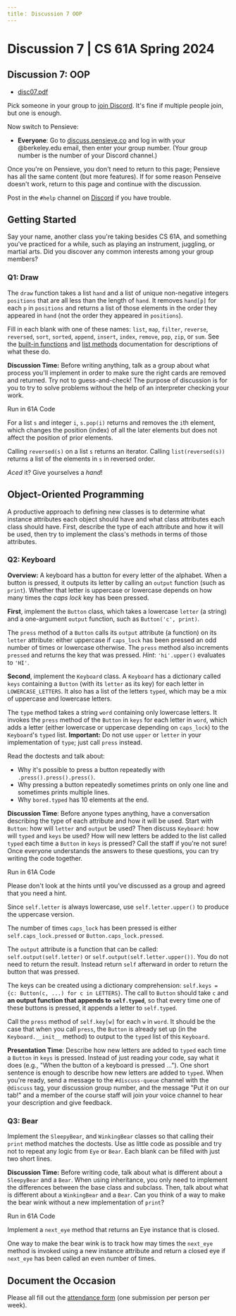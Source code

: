 ```yaml
---
title： Discussion 7 OOP
---
```

# Discussion 7 | CS 61A Spring 2024

## Discussion 7: OOP

-   [disc07.pdf](/resource/cs61a/disc07.pdf)

Pick someone in your group to [join Discord](https://cs61a.org/articles/discord). It's fine if multiple people join, but one is enough.

Now switch to Pensieve:

-   **Everyone**: Go to [discuss.pensieve.co](http://discuss.pensieve.co/) and log in with your @berkeley.edu email, then enter your group number. (Your group number is the number of your Discord channel.)

Once you're on Pensieve, you don't need to return to this page; Pensieve has all the same content (but more features). If for some reason Penseive doesn't work, return to this page and continue with the discussion.

Post in the `#help` channel on [Discord](https://cs61a.org/articles/discord/) if you have trouble.

## Getting Started

Say your name, another class you're taking besides CS 61A, and something you've practiced for a while, such as playing an instrument, juggling, or martial arts. Did you discover any common interests among your group members?

### Q1: Draw

The `draw` function takes a list `hand` and a list of unique non-negative integers `positions` that are all less than the length of `hand`. It removes `hand[p]` for each `p` in `positions` and returns a list of those elements in the order they appeared in `hand` (not the order they appeared in `positions`).

Fill in each blank with one of these names: `list`, `map`, `filter`, `reverse`, `reversed`, `sort`, `sorted`, `append`, `insert`, `index`, `remove`, `pop`, `zip`, or `sum`. See the [built-in functions](https://docs.python.org/3/library/functions.html) and [list methods](https://docs.python.org/3/tutorial/datastructures.html#more-on-lists) documentation for descriptions of what these do.

**Discussion Time:** Before writing anything, talk as a group about what process you'll implement in order to make sure the right cards are removed and returned. Try not to guess-and-check! The purpose of discussion is for you to try to solve problems without the help of an interpreter checking your work.

Run in 61A Code

For a list `s` and integer `i`, `s.pop(i)` returns and removes the `i`th element, which changes the position (index) of all the later elements but does not affect the position of prior elements.

Calling `reversed(s)` on a list `s` returns an iterator. Calling `list(reversed(s))` returns a list of the elements in `s` in reversed order.

_Aced_ it? Give yourselves a _hand_!

## Object-Oriented Programming

A productive approach to defining new classes is to determine what instance attributes each object should have and what class attributes each class should have. First, describe the type of each attribute and how it will be used, then try to implement the class's methods in terms of those attributes.

### Q2: Keyboard

**Overview:** A keyboard has a button for every letter of the alphabet. When a button is pressed, it outputs its letter by calling an `output` function (such as `print`). Whether that letter is uppercase or lowercase depends on how many times the _caps lock_ key has been pressed.

**First**, implement the `Button` class, which takes a lowercase `letter` (a string) and a one-argument `output` function, such as `Button('c', print)`.

The `press` method of a `Button` calls its `output` attribute (a function) on its `letter` attribute: either uppercase if `caps_lock` has been pressed an odd number of times or lowercase otherwise. The `press` method also increments `pressed` and returns the key that was pressed. _Hint_: `'hi'.upper()` evaluates to `'HI'`.

**Second**, implement the `Keyboard` class. A `Keyboard` has a dictionary called `keys` containing a `Button` (with its `letter` as its key) for each letter in `LOWERCASE_LETTERS`. It also has a list of the letters `typed`, which may be a mix of uppercase and lowercase letters.

The `type` method takes a string `word` containing only lowercase letters. It invokes the `press` method of the `Button` in `keys` for each letter in `word`, which adds a letter (either lowercase or uppercase depending on `caps_lock`) to the `Keyboard`'s `typed` list. **Important:** Do not use `upper` or `letter` in your implementation of `type`; just call `press` instead.

Read the doctests and talk about:

-   Why it's possible to press a button repeatedly with `.press().press().press()`.
-   Why pressing a button repeatedly sometimes prints on only one line and sometimes prints multiple lines.
-   Why `bored.typed` has 10 elements at the end.

**Discussion Time**: Before anyone types anything, have a conversation describing the type of each attribute and how it will be used. Start with `Button`: how will `letter` and `output` be used? Then discuss `Keyboard`: how will `typed` and `keys` be used? How will new letters be added to the list called `typed` each time a `Button` in `keys` is pressed? Call the staff if you're not sure! Once everyone understands the answers to these questions, you can try writing the code together.

Run in 61A Code

Please don't look at the hints until you've discussed as a group and agreed that you need a hint.

Since `self.letter` is always lowercase, use `self.letter.upper()` to produce the uppercase version.

The number of times `caps_lock` has been pressed is either `self.caps_lock.pressed` or `Button.caps_lock.pressed`.

The `output` attribute is a function that can be called: `self.output(self.letter)` or `self.output(self.letter.upper())`. You do not need to return the result. Instead return `self` afterward in order to return the button that was pressed.

The keys can be created using a dictionary comprehension: `self.keys = {c: Button(c, ...) for c in LETTERS}`. The call to `Button` should take `c` and **an output function that appends to `self.typed`**, so that every time one of these buttons is pressed, it appends a letter to `self.typed`.

Call the `press` method of `self.key[w]` for each `w` in `word`. It should be the case that when you call `press`, the `Button` is already set up (in the `Keyboard.__init__` method) to output to the `typed` list of this `Keyboard`.

**Presentation Time**: Describe how new letters are added to `typed` each time a `Button` in `keys` is pressed. Instead of just reading your code, say what it does (e.g., "When the button of a keyboard is pressed ..."). One short sentence is enough to describe how new letters are added to `typed`. When you're ready, send a message to the `#discuss-queue` channel with the `@discuss` tag, your discussion group number, and the message "Put it on our tab!" and a member of the course staff will join your voice channel to hear your description and give feedback.

### Q3: Bear

Implement the `SleepyBear`, and `WinkingBear` classes so that calling their `print` method matches the doctests. Use as little code as possible and try not to repeat any logic from `Eye` or `Bear`. Each blank can be filled with just two short lines.

**Discussion Time:** Before writing code, talk about what is different about a `SleepyBear` and a `Bear`. When using inheritance, you only need to implement the differences between the base class and subclass. Then, talk about what is different about a `WinkingBear` and a `Bear`. Can you think of a way to make the bear wink without a new implementation of `print`?

Run in 61A Code

Implement a `next_eye` method that returns an Eye instance that is closed.

One way to make the bear wink is to track how may times the `next_eye` method is invoked using a new instance attribute and return a closed eye if `next_eye` has been called an even number of times.

## Document the Occasion

Please all fill out the [attendance form](https://docs.google.com/forms/d/e/1FAIpQLSeqlK8l6WkScGr-RHR-kM4p5bnR9cllYrG95fDqPJspSlll7A/viewform) (one submission per person per week).